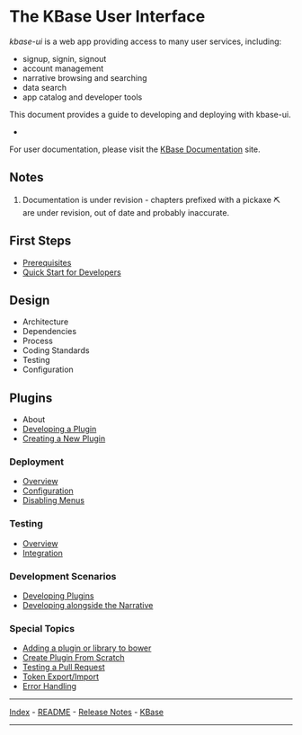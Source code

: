 # The KBase User Interface

_kbase-ui_ is a web app providing access to many user services, including:

-   signup, signin, signout
-   account management
-   narrative browsing and searching
-   data search
-   app catalog and developer tools

This document provides a guide to developing and deploying with kbase-ui.

-

For user documentation, please visit the [KBase Documentation](https://kbase.us) site.

## Notes

1. Documentation is under revision - chapters prefixed with a pickaxe ⛏ are under revision, out of date and probably inaccurate.

## First Steps

-   [Prerequisites](getting-started/prerequisites.md)
-   [Quick Start for Developers](getting-started/quick-start-for-developers.md)

## Design

-   Architecture
-   Dependencies
-   Process
-   Coding Standards
-   Testing
-   Configuration

## Plugins

-   About
-   [Developing a Plugin](dev/developing-a-plugin.md)
-   [Creating a New Plugin](dev/developing-new-plugin.md)

### Deployment

-   [Overview](deployment/overview.md)
-   [Configuration](design/configuration.md)
-   [Disabling Menus](deployment/disabling-menus.md)

### Testing

-   [Overview](testing/overview.md)
-   [Integration](testing/integration-testing.md)

### Development Scenarios

-   [Developing Plugins](dev/developing-plugins.md)
-   [Developing alongside the Narrative](dev/developing-alongside-narrative.md)

### Special Topics

-   [Adding a plugin or library to bower](topics/adding-plugin-to-bower.md)
-   [Create Plugin From Scratch](topics/create-plugin-from-scratch.md)
-   [Testing a Pull Request](topics/testing-pull-request.md)
-   [Token Export/Import](topics/token-export-import.md)
-   [Error Handling](topics/error-handling.md)

---

[Index](index.md) - [README](../README.md) - [Release Notes](../release-notes/index.md) - [KBase](http://kbase.us)

---
